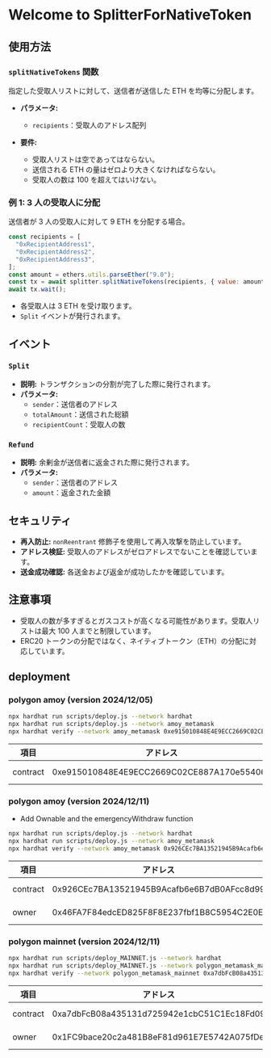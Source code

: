 # Welcome to SplitterForNativeToken

## 使用方法

### `splitNativeTokens` 関数

指定した受取人リストに対して、送信者が送信した ETH を均等に分配します。

- **パラメータ:**

  - `recipients`：受取人のアドレス配列

- **要件:**
  - 受取人リストは空であってはならない。
  - 送信される ETH の量はゼロより大きくなければならない。
  - 受取人の数は 100 を超えてはいけない。

### 例 1: 3 人の受取人に分配

送信者が 3 人の受取人に対して 9 ETH を分配する場合。

```javascript
const recipients = [
  "0xRecipientAddress1",
  "0xRecipientAddress2",
  "0xRecipientAddress3",
];
const amount = ethers.utils.parseEther("9.0");
const tx = await splitter.splitNativeTokens(recipients, { value: amount });
await tx.wait();
```

- 各受取人は 3 ETH を受け取ります。
- `Split` イベントが発行されます。

## イベント

### `Split`

- **説明:** トランザクションの分割が完了した際に発行されます。
- **パラメータ:**
  - `sender`：送信者のアドレス
  - `totalAmount`：送信された総額
  - `recipientCount`：受取人の数

### `Refund`

- **説明:** 余剰金が送信者に返金された際に発行されます。
- **パラメータ:**
  - `sender`：送信者のアドレス
  - `amount`：返金された金額

## セキュリティ

- **再入防止:** `nonReentrant` 修飾子を使用して再入攻撃を防止しています。
- **アドレス検証:** 受取人のアドレスがゼロアドレスでないことを確認しています。
- **送金成功確認:** 各送金および返金が成功したかを確認しています。

## 注意事項

- 受取人の数が多すぎるとガスコストが高くなる可能性があります。受取人リストは最大 100 人までと制限しています。
- ERC20 トークンの分配ではなく、ネイティブトークン（ETH）の分配に対応しています。

## deployment

### polygon amoy (version 2024/12/05)

```bash
npx hardhat run scripts/deploy.js --network hardhat
npx hardhat run scripts/deploy.js --network amoy_metamask
npx hardhat verify --network amoy_metamask 0xe915010848E4E9ECC2669C02CE887A170e55406e
```

| 項目     | アドレス                                   | 備考                   | Link                                                                                                |
| -------- | ------------------------------------------ | ---------------------- | --------------------------------------------------------------------------------------------------- |
| contract | 0xe915010848E4E9ECC2669C02CE887A170e55406e | deployed on 2024/12/05 | [Polygonscan amoy](https://amoy.polygonscan.com/address/0xe915010848E4E9ECC2669C02CE887A170e55406e) |

### polygon amoy (version 2024/12/11)

- Add Ownable and the emergencyWithdraw function

```bash
npx hardhat run scripts/deploy.js --network hardhat
npx hardhat run scripts/deploy.js --network amoy_metamask
npx hardhat verify --network amoy_metamask 0x926CEc7BA13521945B9Acafb6e6B7dB0AFcc8d99 0x46FA7F84edcED825F8F8E237fbf1B8C5954C2E0E
```

| 項目     | アドレス                                   | 備考                   | Link                                                                                                |
| -------- | ------------------------------------------ | ---------------------- | --------------------------------------------------------------------------------------------------- |
| contract | 0x926CEc7BA13521945B9Acafb6e6B7dB0AFcc8d99 | deployed on 2024/12/11 | [Polygonscan amoy](https://amoy.polygonscan.com/address/0x926CEc7BA13521945B9Acafb6e6B7dB0AFcc8d99) |
| owner    | 0x46FA7F84edcED825F8F8E237fbf1B8C5954C2E0E | FB testnet1 ray        |

### polygon mainnet (version 2024/12/11)

```bash
npx hardhat run scripts/deploy_MAINNET.js --network hardhat
npx hardhat run scripts/deploy_MAINNET.js --network polygon_metamask_mainnet
npx hardhat verify --network polygon_metamask_mainnet 0xa7dbFcB08a435131d725942e1cbC51C1Ec18Fd09 0x1FC9bace20c2a481B8eF81d961E7E5742A075fDe
```

| 項目     | アドレス                                   | 備考                   | Link                                                                                              |
| -------- | ------------------------------------------ | ---------------------- | ------------------------------------------------------------------------------------------------- |
| contract | 0xa7dbFcB08a435131d725942e1cbC51C1Ec18Fd09 | deployed on 2024/12/11 | [Polygonscan mainnet](https://polygonscan.com/address/0xa7dbFcB08a435131d725942e1cbC51C1Ec18Fd09) |
| owner    | 0x1FC9bace20c2a481B8eF81d961E7E5742A075fDe | FB OPT mahiro          |
